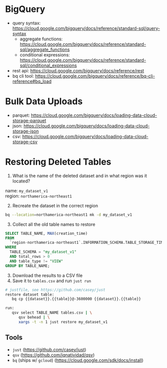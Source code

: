 # BigQuery

- query syntax: https://cloud.google.com/bigquery/docs/reference/standard-sql/query-syntax
   - aggregate functions: https://cloud.google.com/bigquery/docs/reference/standard-sql/aggregate_functions
   - conditional expressions: https://cloud.google.com/bigquery/docs/reference/standard-sql/conditional_expressions
- rest api: https://cloud.google.com/bigquery/docs/reference/rest
- bq cli tool: https://cloud.google.com/bigquery/docs/reference/bq-cli-reference#bq_load

# Bulk Data Uploads

- parquet: https://cloud.google.com/bigquery/docs/loading-data-cloud-storage-parquet
- json: https://cloud.google.com/bigquery/docs/loading-data-cloud-storage-json
- csv: https://cloud.google.com/bigquery/docs/loading-data-cloud-storage-csv


# Restoring Deleted Tables

1. What is the name of the deleted dataset and in what region was it located?

name: `my_dataset_v1`\
region: `northamerica-northeast1`

2. Recreate the dataset in the correct region

```bash
bq --location=northamerica-northeast1 mk -d my_dataset_v1
```

3. Collect all the old table names to restore

```sql
SELECT TABLE_NAME, MAX(creation_time)
FROM
  `region-northamerica-northeast1`.INFORMATION_SCHEMA.TABLE_STORAGE_TIMELINE
WHERE
  TABLE_SCHEMA = "my_dataset_v1"
  AND total_rows > 0
  AND table_type != "VIEW"
GROUP BY TABLE_NAME;
```

3. Download the results to a CSV file
4. Save it to `tables.csv` and run `just run`

```bash
# justfile, see https://github.com/casey/just
restore dataset table:
   bq cp {{dataset}}.{{table}}@-3600000 {{dataset}}.{{table}}

run:
   qsv select TABLE_NAME tables.csv | \
      qsv behead | \
      xargs -t -n 1 just restore my_dataset_v1
```

## Tools

- `just` (https://github.com/casey/just)
- `qsv` (https://github.com/jqnatividad/qsv)
- `bq` (ships w/ `gcloud`) (https://cloud.google.com/sdk/docs/install)
